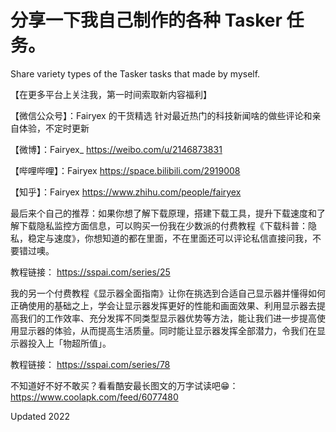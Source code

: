 # 分享一下我自己制作的各种 Tasker 任务。

Share variety types of the Tasker tasks that made by myself.

【在更多平台上关注我，第一时间索取新内容福利】

【微信公众号】：Fairyex 的干货精选 针对最近热门的科技新闻啥的做些评论和亲自体验，不定时更新

【微博】：Fairyex_ https://weibo.com/u/2146873831

【哔哩哔哩】：Fairyex https://space.bilibili.com/2919008

【知乎】：Fairyex https://www.zhihu.com/people/fairyex

最后来个自己的推荐：如果你想了解下载原理，搭建下载工具，提升下载速度和了解下载隐私监控方面信息，可以购买一份我在少数派的付费教程《下载科普：隐私，稳定与速度》，你想知道的都在里面，不在里面还可以评论私信直接问我，不要错过噢。

教程链接： https://sspai.com/series/25

我的另一个付费教程《显示器全面指南》让你在挑选到合适自己显示器并懂得如何正确使用的基础之上，学会让显示器发挥更好的性能和画面效果、利用显示器去提高我们的工作效率、充分发挥不同类型显示器优势等方法，能让我们进一步提高使用显示器的体验，从而提高生活质量。同时能让显示器发挥全部潜力，令我们在显示器投入上「物超所值」。

教程链接： https://sspai.com/series/78

不知道好不好不敢买？看看酷安最长图文的万字试读吧😁：https://www.coolapk.com/feed/6077480

Updated 2022
